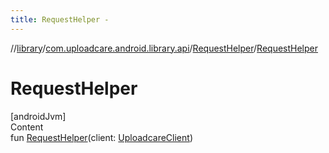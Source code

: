```yaml
---
title: RequestHelper -
---
```

//[library](../../index.md)/[com.uploadcare.android.library.api](../index.md)/[RequestHelper](index.md)/[RequestHelper](-request-helper.md)



# RequestHelper  
[androidJvm]  
Content  
fun [RequestHelper](-request-helper.md)(client: [UploadcareClient](../-uploadcare-client/index.md))  



